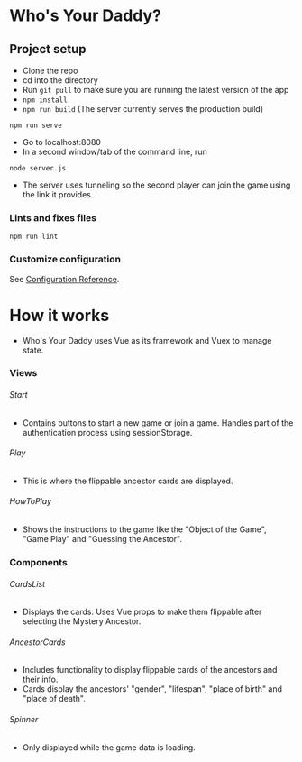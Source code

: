 # Who's Your Daddy?

## Project setup
- Clone the repo
- cd into the directory
- Run ```git pull``` to make sure you are running the latest version of the app
- ```npm install```
- ```npm run build``` (The server currently serves the production build)
```
npm run serve
```
- Go to localhost:8080
- In a second window/tab of the command line, run
```
node server.js
```
- The server uses tunneling so the second player can join the game using the link it provides.

### Lints and fixes files
```
npm run lint
```

### Customize configuration
See [Configuration Reference](https://cli.vuejs.org/config/).

# How it works
- Who's Your Daddy uses Vue as its framework and Vuex to manage state.

### Views


###### Start
- Contains buttons to start a new game or join a game. Handles part of the authentication process using sessionStorage.

###### Play
- This is where the flippable ancestor cards are displayed.

###### HowToPlay
- Shows the instructions to the game like the "Object of the Game", "Game Play" and "Guessing the Ancestor".

### Components


###### CardsList
- Displays the cards. Uses Vue props to make them flippable after selecting the Mystery Ancestor.

###### AncestorCards
- Includes functionality to display flippable cards of the ancestors and their info.
- Cards display the ancestors' "gender", "lifespan", "place of birth" and "place of death".

###### Spinner
- Only displayed while the game data is loading.
